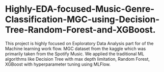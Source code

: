 # Highly-EDA-focused-Music-Genre-Classification-MGC-using-Decision-Tree-Random-Forest-and-XGBoost.
This project is highly focused on Exploratory Data Analysis part for of the Machine learning work flow. MGC dataset from the kaggle which was primarily taken from the Spotify Music. We applied the traditional ML algorithms like Decision Tree with max depth limitation, Random Forest, XGBoost with hyperparameter tuning using MLFlow.
